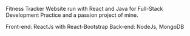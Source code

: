 Fitness Tracker Website run with React and Java for Full-Stack Development Practice and a passion project of mine.

Front-end: ReactJs with React-Bootstrap
Back-end: NodeJs, MongoDB
